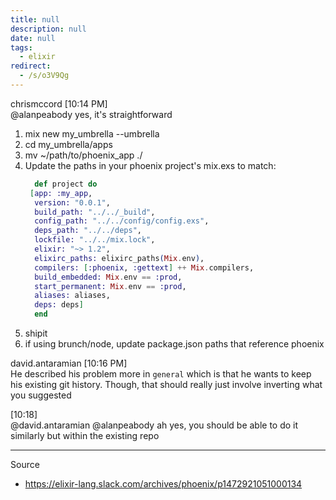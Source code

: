```yaml
---
title: null
description: null
date: null
tags:
  - elixir
redirect:
  - /s/o3V9Qg
---
```


chrismccord [10:14 PM]  
@alanpeabody yes, it's straightforward

1. mix new my_umbrella --umbrella
2. cd my_umbrella/apps
3. mv ~/path/to/phoenix_app ./
4. Update the paths in your phoenix project's mix.exs to match:
   ```elixir
     def project do
   	[app: :my_app,
   	 version: "0.0.1",
   	 build_path: "../../_build",
   	 config_path: "../../config/config.exs",
   	 deps_path: "../../deps",
   	 lockfile: "../../mix.lock",
   	 elixir: "~> 1.2",
   	 elixirc_paths: elixirc_paths(Mix.env),
   	 compilers: [:phoenix, :gettext] ++ Mix.compilers,
   	 build_embedded: Mix.env == :prod,
   	 start_permanent: Mix.env == :prod,
   	 aliases: aliases,
   	 deps: deps]
     end
   ```
5. shipit
6. if using brunch/node, update package.json paths that reference phoenix

david.antaramian [10:16 PM]  
He described his problem more in `general` which is that he wants to keep his existing git history. Though, that should really just involve inverting what you suggested

[10:18]  
@david.antaramian @alanpeabody ah yes, you should be able to do it similarly but within the existing repo

---

Source

- https://elixir-lang.slack.com/archives/phoenix/p1472921051000134
